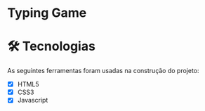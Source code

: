# Typing Game

# 🛠 Tecnologias

As seguintes ferramentas foram usadas na construção do projeto:

- [X] HTML5
- [X] CSS3
- [X] Javascript
